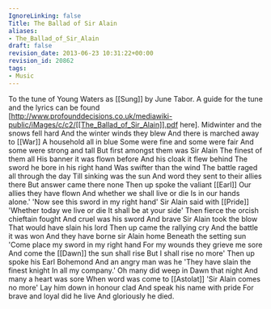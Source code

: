 ```yaml
---
IgnoreLinking: false
Title: The Ballad of Sir Alain
aliases:
- The_Ballad_of_Sir_Alain
draft: false
revision_date: 2013-06-23 10:31:22+00:00
revision_id: 20862
tags:
- Music
---
```


To the tune of Young Waters as [[Sung]] by June Tabor. 
A guide for the tune and the lyrics can be found [http://www.profounddecisions.co.uk/mediawiki-public/iMages/c/c2/[[The_Ballad_of_Sir_Alain]].pdf here]. 
Midwinter and the snows fell hard
And the winter winds they blew
And there is marched away to [[War]]
A household all in blue
Some were fine and some were fair 
And some were strong  and tall
But first amongst them was Sir Alain
The finest of them all
His banner it was flown before
And his cloak it flew behind
The sword he bore in his right hand
Was swifter than the wind
The battle raged all through the day
Till sinking was the sun
And word they sent to their allies there
But answer came there none
Then up spoke the valiant [[Earl]]
Our allies they have flown
And whether we shall live or die
Is in our hands alone.'
'Now see this sword in my right hand'
Sir Alain said with [[Pride]]
'Whether today we live or die 
It shall be at your side'
Then fierce the orcish chieftain fought
And cruel was his sword 
And brave Sir Alain took the blow
That would have slain  his lord
Then up came the rallying cry
And the battle it was won
And they have borne sir Alain home
Beneath the setting sun
'Come place my sword in my right hand
For my wounds they grieve me sore
And come the [[Dawn]] the sun shall rise
But I shall rise no more'
Then up spoke his Earl Bohemond
And an angry man was he
'They have slain the finest knight 
In all my company.'
Oh many did  weep in Dawn that night
And many a heart was sore
When word was come to [[Astolat]]
'Sir Alain comes no more'
Lay him down in honour clad
And speak his name with  pride 
For brave and loyal did he live
And gloriously he died.